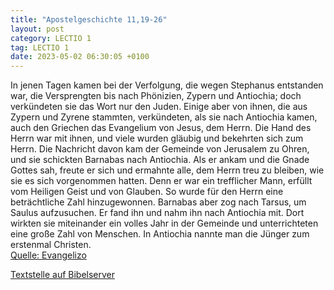 ```yaml
---
title: "Apostelgeschichte 11,19-26"
layout: post
category: LECTIO 1
tag: LECTIO 1
date: 2023-05-02 06:30:05 +0100
---
```

In jenen Tagen kamen bei der Verfolgung, die wegen Stephanus entstanden war, die Versprengten bis nach Phönizien, Zypern und Antiochia; doch verkündeten sie das Wort nur den Juden.
Einige aber von ihnen, die aus Zypern und Zyrene stammten, verkündeten, als sie nach Antiochia kamen, auch den Griechen das Evangelium von Jesus, dem Herrn.<!--more-->
Die Hand des Herrn war mit ihnen, und viele wurden gläubig und bekehrten sich zum Herrn.
Die Nachricht davon kam der Gemeinde von Jerusalem zu Ohren, und sie schickten Barnabas nach Antiochia.
Als er ankam und die Gnade Gottes sah, freute er sich und ermahnte alle, dem Herrn treu zu bleiben, wie sie es sich vorgenommen hatten.
Denn er war ein trefflicher Mann, erfüllt vom Heiligen Geist und von Glauben. So wurde für den Herrn eine beträchtliche Zahl hinzugewonnen.
Barnabas aber zog nach Tarsus, um Saulus aufzusuchen.
Er fand ihn und nahm ihn nach Antiochia mit. Dort wirkten sie miteinander ein volles Jahr in der Gemeinde und unterrichteten eine große Zahl von Menschen. In Antiochia nannte man die Jünger zum erstenmal Christen.<br>
[Quelle: Evangelizo](https://evangeliumtagfuertag.org/DE/gospel)

[Textstelle auf Bibelserver](https://www.bibleserver.com/EU/Apostelgeschichte11,19-26)
